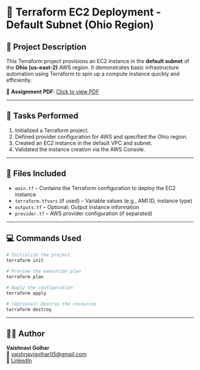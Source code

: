 # 📘 Terraform EC2 Deployment - Default Subnet (Ohio Region)

## 📝 Project Description

This Terraform project provisions an EC2 instance in the **default subnet** of the **Ohio (us-east-2)** AWS region. It demonstrates basic infrastructure automation using Terraform to spin up a compute instance quickly and efficiently.

📄 **Assignment PDF**: [Click to view PDF](https://github.com/Vaishnavi-Golhar/DevOps-Projects/blob/main/terraform-ec2-default-subnet-ohio/terraform-ec2-default-subnet-ohio.pdf)

---

## 🧪 Tasks Performed

1. Initialized a Terraform project.
2. Defined provider configuration for AWS and specified the Ohio region.
3. Created an EC2 instance in the default VPC and subnet.
4. Validated the instance creation via the AWS Console.

---

## 📂 Files Included

- `main.tf` – Contains the Terraform configuration to deploy the EC2 instance
- `terraform.tfvars` (if used) – Variable values (e.g., AMI ID, instance type)
- `outputs.tf` – Optional: Output instance information
- `provider.tf` – AWS provider configuration (if separated)

---

## 💻 Commands Used

```bash
# Initialize the project
terraform init

# Preview the execution plan
terraform plan

# Apply the configuration
terraform apply

# (Optional) Destroy the resources
terraform destroy
```

---

## 👩‍💼 Author

**Vaishnavi Golhar**  
📧 vaishnavigolhar05@gmail.com  
🔗 [LinkedIn](https://www.linkedin.com/in/vaishnavigolhar/)



